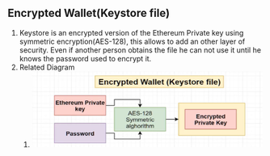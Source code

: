 ## Encrypted Wallet(Keystore file)

1. Keystore is an encrypted version of the Ethereum Private key using symmetric encryption(AES-128), this allows to add an other layer of security.  Even if another person obtains the file he can not use it until he knows the password used to encrypt it.
2. Related Diagram 
   1. <img src="image/Encrypted Wallet.png" width="500" height="150" />
